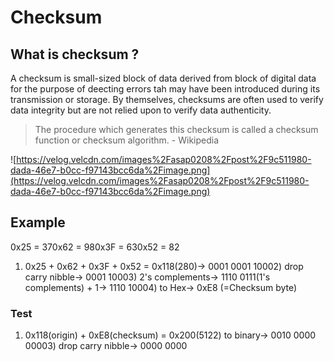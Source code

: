 # Checksum

## What is checksum ?

A checksum is small-sized block of data derived from block of digital data for the purpose of deecting errors tah may have been introduced during its transmission or storage. By themselves, checksums are often used to verify data integrity but are not relied upon to verify data authenticity.

> The procedure which generates this checksum is called a checksum function or checksum algorithm. - Wikipedia

![https://velog.velcdn.com/images%2Fasap0208%2Fpost%2F9c511980-dada-46e7-b0cc-f97143bcc6da%2Fimage.png](https://velog.velcdn.com/images%2Fasap0208%2Fpost%2F9c511980-dada-46e7-b0cc-f97143bcc6da%2Fimage.png)

## Example

0x25 = 370x62 = 980x3F = 630x52 = 82

1.  0x25 + 0x62 + 0x3F + 0x52 = 0x118(280)-> 0001 0001 10002) drop carry nibble-> 0001 10003) 2's complements-> 1110 0111(1's complements) + 1-> 1110 10004) to Hex-> 0xE8 (=Checksum byte)

### Test

1.  0x118(origin) + 0xE8(checksum) = 0x200(5122) to binary-> 0010 0000 00003) drop carry nibble-> 0000 0000
